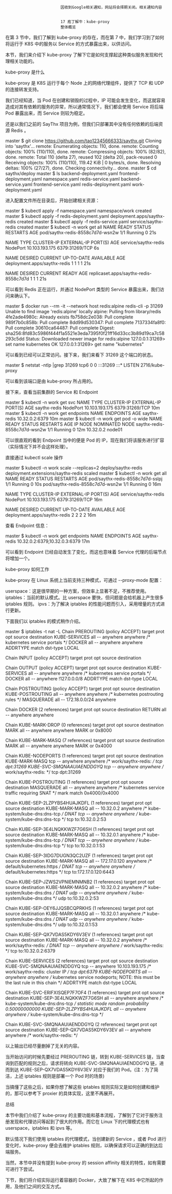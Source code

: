 
                            
                            因收到Google相关通知，网站将会择期关闭。相关通知内容
                            
                            
                            17 庖丁解牛：kube-proxy
                            整体概览

在第 3 节中，我们了解到 kube-proxy 的存在，而在第 7 中，我们学习到了如何将运行于 K8S 中的服务以 Service 的方式暴露出来，以供访问。

本节，我们来介绍下 kube-proxy 了解下它是如何支撑起这种类似服务发现和代理相关功能的。

kube-proxy 是什么

kube-proxy 是 K8S 运行于每个 Node 上的网络代理组件，提供了 TCP 和 UDP 的连接转发支持。

我们已经知道，当 Pod 在创建和销毁的过程中，IP 可能会发生变化，而这就容易造成对其有依赖的服务的异常，所以通常情况下，我们都会使用 Service 将后端 Pod 暴露出来，而 Service 则较为稳定。

还是以我们之前的 SayThx 项目为例，但我们只部署其中没有任何依赖的后端资源 Redis 。

master $ git clone https://github.com/tao12345666333/saythx.git
Cloning into 'saythx'...
remote: Enumerating objects: 110, done.
remote: Counting objects: 100% (110/110), done.
remote: Compressing objects: 100% (82/82), done.
remote: Total 110 (delta 27), reused 102 (delta 20), pack-reused 0
Receiving objects: 100% (110/110), 119.42 KiB | 0 bytes/s, done.
Resolving deltas: 100% (27/27), done.
Checking connectivity... done.
master $ cd saythx/deploy
master $ ls
backend-deployment.yaml  frontend-deployment.yaml  namespace.yaml         redis-service.yaml
backend-service.yaml     frontend-service.yaml     redis-deployment.yaml  work-deployment.yaml


进入配置文件所在目录后，开始创建相关资源：

master $ kubectl apply -f namespace.yaml
namespace/work created
master $ kubectl apply -f redis-deployment.yaml
deployment.apps/saythx-redis created
master $ kubectl  apply -f redis-service.yaml
service/saythx-redis created
master $ kubectl -n work get all
NAME                               READY     STATUS    RESTARTS   AGE
pod/saythx-redis-8558c7d7d-wsn2w   1/1       Running   0          21s

NAME                   TYPE       CLUSTER-IP       EXTERNAL-IP   PORT(S)          AGE
service/saythx-redis   NodePort   10.103.193.175   <none>        6379:31269/TCP   6s

NAME                           DESIRED   CURRENT   UP-TO-DATE   AVAILABLE   AGE
deployment.apps/saythx-redis   1         1         1            1           21s

NAME                                     DESIRED   CURRENT   READY     AGE
replicaset.apps/saythx-redis-8558c7d7d   1         1         1         21s


可以看到 Redis 正在运行，并通过 NodePort 类型的 Service 暴露出来，我们访问来确认下。

master $ docker run --rm -it --network host redis:alpine redis-cli -p 31269
Unable to find image 'redis:alpine' locally
alpine: Pulling from library/redis
4fe2ade4980c: Already exists
fb758dc2e038: Pull complete
989f7b0c858b: Pull complete
8dd99d530347: Pull complete
7137334fa8f0: Pull complete
30610ca64487: Pull complete
Digest: sha256:8fd83c5986f444f1a5521e3eda7395f0f21ff16d33cc3b89d19ca7c58293c5dd
Status: Downloaded newer image for redis:alpine
127.0.0.1:31269> set name kubernetes
OK
127.0.0.1:31269> get name 
"kubernetes"


可以看到已经可以正常访问。接下来，我们来看下 31269 这个端口的状态。

master $ netstat  -ntlp |grep 31269
tcp6       0      0 :::31269                :::*                    LISTEN      2716/kube-proxy


可以看到该端口是由 kube-proxy 所占用的。

接下来，查看当前集群的 Service 和 Endpoint

master $ kubectl -n work get svc
NAME           TYPE       CLUSTER-IP       EXTERNAL-IP   PORT(S)          AGE
saythx-redis   NodePort   10.103.193.175   <none>        6379:31269/TCP   10m
master $ kubectl -n work get endpoints
NAME           ENDPOINTS        AGE
saythx-redis   10.32.0.2:6379   10m
master $ kubectl -n work get pod -o wide
NAME                           READY     STATUS    RESTARTS   AGE       IP          NODE      NOMINATED NODE
saythx-redis-8558c7d7d-wsn2w   1/1       Running   0          12m       10.32.0.2   node01    <none>


可以很直观的看到 Endpoint 当中的便是 Pod 的 IP，现在我们将该服务进行扩容（实际情况下并不会这样处理）。

直接通过 kubectl scale 操作

master $ kubectl  -n work scale --replicas=2 deploy/saythx-redis
deployment.extensions/saythx-redis scaled
master $ kubectl  -n work get all
NAME                               READY     STATUS    RESTARTS   AGE
pod/saythx-redis-8558c7d7d-sslpj   1/1       Running   0          10s
pod/saythx-redis-8558c7d7d-wsn2w   1/1       Running   0          16m

NAME                   TYPE       CLUSTER-IP       EXTERNAL-IP   PORT(S)          AGE
service/saythx-redis   NodePort   10.103.193.175   <none>        6379:31269/TCP   16m

NAME                           DESIRED   CURRENT   UP-TO-DATE   AVAILABLE   AGE
deployment.apps/saythx-redis   2         2         2            2           16m


查看 Endpoint 信息：

master $ kubectl -n work get endpoints
NAME           ENDPOINTS                       AGE
saythx-redis   10.32.0.2:6379,10.32.0.3:6379   17m


可以看到 Endpoint 已经自动发生了变化，而这也意味着 Service 代理的后端节点将增加一个。

kube-proxy 如何工作

kube-proxy 在 Linux 系统上当前支持三种模式，可通过 --proxy-mode 配置：


userspace：这是很早期的一种方案，但效率上显著不足，不推荐使用。
iptables：当前的默认模式。比 userspace 要快，但问题是会给机器上产生很多 iptables 规则。
ipvs：为了解决 iptables 的性能问题而引入，采用增量的方式进行更新。


下面我们以 iptables 的模式稍作介绍。

master $ iptables -t nat -L 
Chain PREROUTING (policy ACCEPT)
target     prot opt source               destination
KUBE-SERVICES  all  --  anywhere             anywhere             /* kubernetes service portals */
DOCKER     all  --  anywhere             anywhere             ADDRTYPE match dst-type LOCAL

Chain INPUT (policy ACCEPT)
target     prot opt source               destination

Chain OUTPUT (policy ACCEPT)
target     prot opt source               destination
KUBE-SERVICES  all  --  anywhere             anywhere             /* kubernetes service portals */
DOCKER     all  --  anywhere            !127.0.0.0/8          ADDRTYPE match dst-type LOCAL

Chain POSTROUTING (policy ACCEPT)
target     prot opt source               destination
KUBE-POSTROUTING  all  --  anywhere             anywhere             /* kubernetes postrouting rules */
MASQUERADE  all  --  172.18.0.0/24        anywhere

Chain DOCKER (2 references)
target     prot opt source               destination
RETURN     all  --  anywhere             anywhere

Chain KUBE-MARK-DROP (0 references)
target     prot opt source               destination
MARK       all  --  anywhere             anywhere             MARK or 0x8000

Chain KUBE-MARK-MASQ (7 references)
target     prot opt source               destination
MARK       all  --  anywhere             anywhere             MARK or 0x4000

Chain KUBE-NODEPORTS (1 references)
target     prot opt source               destination
KUBE-MARK-MASQ  tcp  --  anywhere             anywhere             /* work/saythx-redis: */ tcp dpt:31269
KUBE-SVC-SMQNAAUIAENDDGYQ  tcp  --  anywhere             anywhere             /* work/saythx-redis: */ tcp dpt:31269

Chain KUBE-POSTROUTING (1 references)
target     prot opt source               destination
MASQUERADE  all  --  anywhere             anywhere             /* kubernetes service traffic requiring SNAT */ mark match 0x4000/0x4000

Chain KUBE-SEP-2LZPYBS4HUAJKDFL (1 references)
target     prot opt source               destination
KUBE-MARK-MASQ  all  --  10.32.0.2            anywhere             /* kube-system/kube-dns:dns-tcp */
DNAT       tcp  --  anywhere             anywhere             /* kube-system/kube-dns:dns-tcp */ tcp to:10.32.0.2:53

Chain KUBE-SEP-3E4LNQKKWZF7G6SH (1 references)
target     prot opt source               destination
KUBE-MARK-MASQ  all  --  10.32.0.1            anywhere             /* kube-system/kube-dns:dns-tcp */
DNAT       tcp  --  anywhere             anywhere             /* kube-system/kube-dns:dns-tcp */ tcp to:10.32.0.1:53

Chain KUBE-SEP-3IDG7DUGN3QC2UZF (1 references)
target     prot opt source               destination
KUBE-MARK-MASQ  all  --  172.17.0.120         anywhere             /* default/kubernetes:https */
DNAT       tcp  --  anywhere             anywhere             /* default/kubernetes:https */ tcp to:172.17.0.120:6443

Chain KUBE-SEP-JZWS2VPNIEMNMNB2 (1 references)
target     prot opt source               destination
KUBE-MARK-MASQ  all  --  10.32.0.2            anywhere             /* kube-system/kube-dns:dns */
DNAT       udp  --  anywhere             anywhere             /* kube-system/kube-dns:dns */ udp to:10.32.0.2:53

Chain KUBE-SEP-OEY6JJQSBCQPRKHS (1 references)
target     prot opt source               destination
KUBE-MARK-MASQ  all  --  10.32.0.1            anywhere             /* kube-system/kube-dns:dns */
DNAT       udp  --  anywhere             anywhere             /* kube-system/kube-dns:dns */ udp to:10.32.0.1:53

Chain KUBE-SEP-QX7VDAS5KDY6V3EV (1 references)
target     prot opt source               destination
KUBE-MARK-MASQ  all  --  10.32.0.2            anywhere             /* work/saythx-redis: */
DNAT       tcp  --  anywhere             anywhere             /* work/saythx-redis: */ tcp to:10.32.0.2:6379

Chain KUBE-SERVICES (2 references)
target     prot opt source               destination
KUBE-SVC-SMQNAAUIAENDDGYQ  tcp  --  anywhere             10.103.193.175       /* work/saythx-redis: cluster IP */ tcp dpt:6379
KUBE-NODEPORTS  all  --  anywhere             anywhere             /* kubernetes service nodeports; NOTE: this must be the last rule in this chain */ ADDRTYPE match dst-type LOCAL

Chain KUBE-SVC-ERIFXISQEP7F7OF4 (1 references)
target     prot opt source               destination
KUBE-SEP-3E4LNQKKWZF7G6SH  all  --  anywhere             anywhere             /* kube-system/kube-dns:dns-tcp */ statistic mode random probability 0.50000000000
KUBE-SEP-2LZPYBS4HUAJKDFL  all  --  anywhere             anywhere             /* kube-system/kube-dns:dns-tcp */

Chain KUBE-SVC-SMQNAAUIAENDDGYQ (2 references)
target     prot opt source               destination
KUBE-SEP-QX7VDAS5KDY6V3EV  all  --  anywhere             anywhere             /* work/saythx-redis: */


以上输出已经尽量删掉了无关的内容。

当开始访问的时候先要经过 PREROUTING 链，转到 KUBE-SERVICES 链，当查询到匹配的规则之后，请求将转向 KUBE-SVC-SMQNAAUIAENDDGYQ 链，进而到达 KUBE-SEP-QX7VDAS5KDY6V3EV 对应于我们的 Pod。(注：为了简洁，上述 iptables 规则是部署一个 Pod 时的场景)

当搞懂了这些之后，如果你想了解这些 iptables 规则实际又是如何创建和维护的，那可以参考下 proxier 的具体实现，这里不再展开。

总结

本节中我们介绍了 kube-proxy 的主要功能和基本流程，了解到了它对于服务注册发现和代理访问等起到了很大的作用。而它在 Linux 下的代理模式也有 userspace，iptables 和 ipvs 等。

默认情况下我们使用 iptables 的代理模式，当创建新的 Service ，或者 Pod 进行变化时，kube-proxy 便会去维护 iptables 规则，以确保请求可以正确的到达后端服务。

当然，本节中并没有提到 kube-proxy 的 session affinity 相关的特性，如有需要可进行下尝试。

下节，我们将介绍实际运行着容器的 Docker，大致了解下在 K8S 中它所起的作用，及他们之间的交互方式。

                        
                        
                            